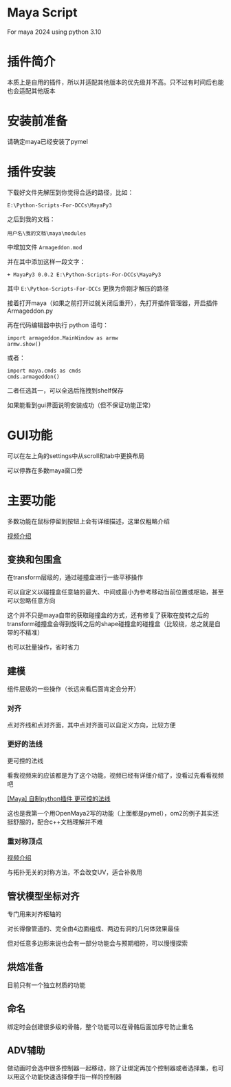 # Maya Script

For maya 2024 using python 3.10

# 插件简介

本质上是自用的插件，所以并适配其他版本的优先级并不高。只不过有时间后也能也会适配其他版本

# 安装前准备

请确定maya已经安装了pymel

# 插件安装

下载好文件先解压到你觉得合适的路径，比如：

    E:\Python-Scripts-For-DCCs\MayaPy3

之后到我的文档：

    用户名\我的文档\maya\modules

中增加文件 `Armageddon.mod`

并在其中添加这样一段文字：

    + MayaPy3 0.0.2 E:\Python-Scripts-For-DCCs\MayaPy3

其中 `E:\Python-Scripts-For-DCCs` 更换为你刚才解压的路径
 
接着打开maya（如果之前打开过就关闭后重开），先打开插件管理器，开启插件Armageddon.py

再在代码编辑器中执行 python 语句：

    import armageddon.MainWindow as armw
    armw.show()

或者：

    import maya.cmds as cmds
    cmds.armageddon()

二者任选其一，可以全选后拖拽到shelf保存

如果能看到gui界面说明安装成功（但不保证功能正常）

# GUI功能

可以在左上角的settings中从scroll和tab中更换布局

可以停靠在多数maya窗口旁

# 主要功能

多数功能在鼠标停留到按钮上会有详细描述，这里仅粗略介绍

[视频介绍](https://www.bilibili.com/video/BV1BV411w7hA)

## 变换和包围盒

在transform层级的，通过碰撞盒进行一些平移操作

可以自定义以碰撞盒任意轴的最大、中间或最小为参考移动当前位置或枢轴，甚至可以忽略任意方向

这个并不只是maya自带的获取碰撞盒的方式，还有修复了获取在旋转之后的transform碰撞盒会得到旋转之后的shape碰撞盒的碰撞盒（比较绕，总之就是自带的不精准）

也可以批量操作，省时省力

## 建模

组件层级的一些操作（长远来看后面肯定会分开）

### 对齐

点对齐线和点对齐面，其中点对齐面可以自定义方向，比较方便

### 更好的法线

更可控的法线

看我视频来的应该都是为了这个功能，视频已经有详细介绍了，没看过先看看视频吧

[[Maya] 自制python插件 更可控的法线](https://www.bilibili.com/video/BV1Eh4y1C711)

这也是我第一个用OpenMaya2写的功能（上面都是pymel），om2的例子其实还挺舒服的，配合c++文档理解并不难

### 重对称顶点

[视频介绍](https://www.bilibili.com/video/BV1xacteUEc5/)

与拓扑无关的对称方法，不会改变UV，适合补救用


## 管状模型坐标对齐

专门用来对齐枢轴的

对长得像管道的、完全由4边面组成、两边有洞的几何体效果最佳

但对任意多边形来说也会有一部分功能会与预期相符，可以慢慢探索

## 烘焙准备

目前只有一个独立材质的功能

## 命名

绑定时会创建很多级的骨骼，整个功能可以在骨骼后面加序号防止重名

## ADV辅助

做动画时会选中很多控制器一起移动，除了让绑定再加个控制器或者选择集，也可以用这个功能快速选择像手指一样的控制器
